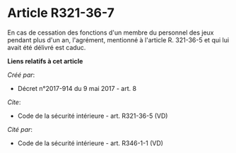 # Article R321-36-7

En cas de cessation des fonctions d'un membre du personnel des jeux pendant plus d'un an, l'agrément, mentionné à l'article
R. 321-36-5 et qui lui avait été délivré est caduc.

**Liens relatifs à cet article**

_Créé par_:

  - Décret n°2017-914 du 9 mai 2017 - art. 8

_Cite_:

  - Code de la sécurité intérieure - art. R321-36-5 (VD)

_Cité par_:

  - Code de la sécurité intérieure - art. R346-1-1 (VD)
